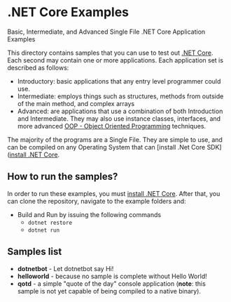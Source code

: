 # .NET Core Examples

Basic, Intermediate, and Advanced Single File .NET Core Application Examples

This directory contains samples that you can use to test out [.NET Core](http://dotnet.github.io).
Each second may contain one or more applications. Each application set is described
as follows:

* Introductory: basic applications that any entry level programmer could use.
* Intermediate: employs things such as structures, methods from outside of the
main method, and complex arrays
* Advanced: are applications that use a combination of both Introduction and
Intermediate. They may also use instance classes, interfaces, and more advanced
[OOP - Object Oriented Programming](https://en.wikipedia.org/wiki/Object-oriented_programming)
techniques.

The majority of the programs are a Single File. They are simple to use, and 
can be compiled on any Operating System that can [install .Net Core SDK]([install .NET Core](http://dotnet.github.io/getting-started/).

## How to run the samples?

In order to run these examples, you must [install .NET Core](http://dotnet.github.io/getting-started/).
After that, you can clone the repository, navigate to the example folders and:

* Build and Run by issuing the following commands
	* `dotnet restore`
	* `dotnet run`

## Samples list

* **dotnetbot** - Let dotnetbot say Hi!
* **helloworld** - because no sample is complete without Hello World!
* **qotd** - a simple "quote of the day" console application (**note**: this sample is not yet capable of being compiled to a native binary).
